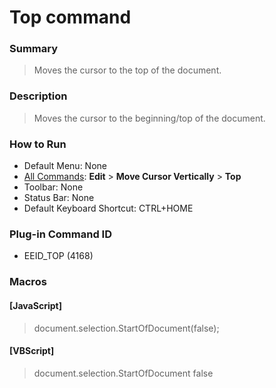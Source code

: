 # Top command

### Summary

> Moves the cursor to the top of the document.

### Description

> Moves the cursor to the beginning/top of the document.

### How to Run

- Default Menu: None
- [All Commands](../tools/all_commands): **Edit** \> **Move Cursor Vertically**
\> **Top**
- Toolbar: None
- Status Bar: None
- Default Keyboard Shortcut: CTRL+HOME

### Plug-in Command ID

- EEID\_TOP (4168)

### Macros

#### \[JavaScript\]

> document.selection.StartOfDocument(false);

#### \[VBScript\]

> document.selection.StartOfDocument false
